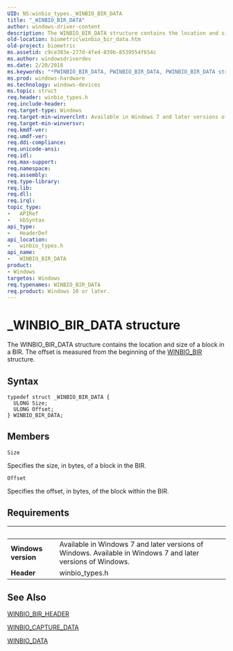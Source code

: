 ```yaml
---
UID: NS:winbio_types._WINBIO_BIR_DATA
title: "_WINBIO_BIR_DATA"
author: windows-driver-content
description: The WINBIO_BIR_DATA structure contains the location and size of a block in a BIR. The offset is measured from the beginning of the WINBIO_BIR structure.
old-location: biometric\winbio_bir_data.htm
old-project: biometric
ms.assetid: c9ce383e-277d-4fed-839b-8539554f654c
ms.author: windowsdriverdev
ms.date: 2/20/2018
ms.keywords: "*PWINBIO_BIR_DATA, PWINBIO_BIR_DATA, PWINBIO_BIR_DATA structure pointer [Biometric Devices], WINBIO_BIR_DATA, WINBIO_BIR_DATA structure [Biometric Devices], _WINBIO_BIR_DATA, biometric.winbio_bir_data, biometric_ref_8f527949-820e-416e-952d-8dd3bdf543f6.xml, winbio_types/PWINBIO_BIR_DATA, winbio_types/WINBIO_BIR_DATA"
ms.prod: windows-hardware
ms.technology: windows-devices
ms.topic: struct
req.header: winbio_types.h
req.include-header: 
req.target-type: Windows
req.target-min-winverclnt: Available in Windows 7 and later versions of Windows.
req.target-min-winversvr: 
req.kmdf-ver: 
req.umdf-ver: 
req.ddi-compliance: 
req.unicode-ansi: 
req.idl: 
req.max-support: 
req.namespace: 
req.assembly: 
req.type-library: 
req.lib: 
req.dll: 
req.irql: 
topic_type:
-	APIRef
-	kbSyntax
api_type:
-	HeaderDef
api_location:
-	winbio_types.h
api_name:
-	WINBIO_BIR_DATA
product:
- Windows
targetos: Windows
req.typenames: WINBIO_BIR_DATA
req.product: Windows 10 or later.
---
```


# _WINBIO_BIR_DATA structure
The WINBIO_BIR_DATA structure contains the location and size of a block in a BIR. The offset is measured from the beginning of the <a href="https://msdn.microsoft.com/library/windows/hardware/ff536459">WINBIO_BIR</a> structure.

## Syntax
```
typedef struct _WINBIO_BIR_DATA {
  ULONG Size;
  ULONG Offset;
} WINBIO_BIR_DATA;
```

## Members


`Size`

Specifies the size, in bytes, of a block in the BIR.

`Offset`

Specifies the offset, in bytes, of the block within the BIR.


## Requirements
| &nbsp; | &nbsp; |
| ---- |:---- |
| **Windows version** | Available in Windows 7 and later versions of Windows. Available in Windows 7 and later versions of Windows. |
| **Header** | winbio_types.h |

## See Also

<a href="https://msdn.microsoft.com/library/windows/hardware/ff536462">WINBIO_BIR_HEADER</a>



<a href="https://msdn.microsoft.com/library/windows/hardware/ff536467">WINBIO_CAPTURE_DATA</a>



<a href="https://msdn.microsoft.com/library/windows/hardware/ff536469">WINBIO_DATA</a>